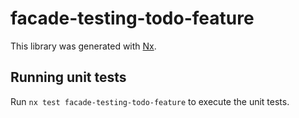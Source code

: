 # facade-testing-todo-feature

This library was generated with [Nx](https://nx.dev).

## Running unit tests

Run `nx test facade-testing-todo-feature` to execute the unit tests.
